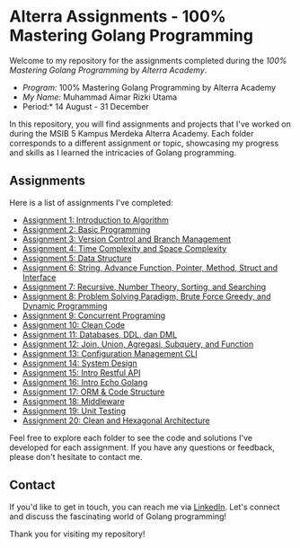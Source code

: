 # Alterra Assignments - 100% Mastering Golang Programming

Welcome to my repository for the assignments completed during the *100% Mastering Golang Programming* by *Alterra Academy*.

- *Program:* 100% Mastering Golang Programming by Alterra Academy
- *My Name:* Muhammad Aimar Rizki Utama
- Period:* 14 August - 31 December

In this repository, you will find assignments and projects that I've worked on during the MSIB 5 Kampus Merdeka Alterra Academy. Each folder corresponds to a different assignment or topic, showcasing my progress and skills as I learned the intricacies of Golang programming.

## Assignments

Here is a list of assignments I've completed:

- [Assignment 1: Introduction to Algorithm](/01_Introduction_to_Algorithm/README.md)
- [Assignment 2: Basic Programming](/02_Basic_Programming/summary.md)
- [Assignment 3: Version Control and Branch Management](/03_Version_Control_And_Branch_Management/summary.md)
- [Assignment 4: Time Complexity and Space Complexity](/04_Time_Complexity_and_Space_Complexity/summary.md)
- [Assignment 5: Data Structure ](/05_Data_Structure/summary.md)
- [Assignment 6: String, Advance Function, Pointer, Method, Struct and Interface ](/06_String_AdvanceFunction_Pointer_Method_StructandInterface/summary.md)
- [Assignment 7: Recursive, Number Theory, Sorting, and Searching ](/07_Recursive_NumberTheory_Sorting_Searching/summary.md)
- [Assignment 8: Problem Solving Paradigm, Brute Force Greedy, and Dynamic Programming](/08_ProblemSolvingParadigm_BruteForceGreedyandDynamicProgramming/summary.md)
- [Assignment 9: Concurrent Programing](/09_ConcurrentPrograming/summary.md)
- [Assignment 10: Clean Code](/10_CleanCode/summary.md)
- [Assignment 11: Databases, DDL, dan DML](/11_Databases_DDL_DML/summary.md)
- [Assignment 12: Join, Union, Agregasi, Subquery, and Function](/12_Join_Union_Agregasi_Subquery_Function/summary.md)
- [Assignment 13: Configuration Management CLI](/13_Configuration_Management_and_CLI/summary.md)
- [Assignment 14: System Design](/14_System_Design/summary.md)
- [Assignment 15: Intro Restful API](/15_intro_restful_api/summary.md)
- [Assignment 16: Intro Echo Golang](16_intro_echo_golang/summary.md)
- [Assignment 17: ORM & Code Structure](17_ORM_and_Code_Structure/summary.md)
- [Assignment 18: Middleware](18_Middleware/summary.md)
- [Assignment 19: Unit Testing](19_Unit_Testing/summary.md)
- [Assignment 20: Clean and Hexagonal Architecture ](20_Clean_and_Hexagonal_Architecture)


Feel free to explore each folder to see the code and solutions I've developed for each assignment. If you have any questions or feedback, please don't hesitate to contact me.

## Contact

If you'd like to get in touch, you can reach me via [LinkedIn](https://www.linkedin.com/in/muhammad-aimar-rizki-utama-75479b21b). Let's connect and discuss the fascinating world of Golang programming!

Thank you for visiting my repository!
